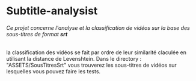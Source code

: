 # Subtitle-analysist
###### Ce projet concerne l'analyse et la classification de vidéos sur la base des sous-titres de format **srt**
la classification des vidéos se fait par ordre de leur similarité claculée en utilisant la distance de Levenshtein.
Dans le directory : "ASSETS/SousTitresSrt" vous trouverez les sous-titres de vidéos sur lesquelles vous pouvez faire les tests.
